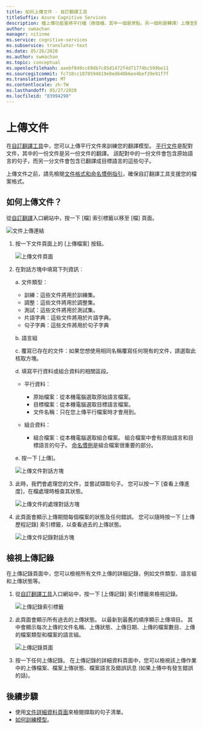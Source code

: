 ```yaml
---
title: 如何上傳文件 - 自訂翻譯工具
titleSuffix: Azure Cognitive Services
description: 檔上傳功能會將平行檔（兩個檔，其中一個是原點，另一個則是轉譯）上傳至服務。
author: swmachan
manager: nitinme
ms.service: cognitive-services
ms.subservice: translator-text
ms.date: 05/26/2020
ms.author: swmachan
ms.topic: conceptual
ms.openlocfilehash: aaebf849cc69db7c85d1472f4d71774bc599be11
ms.sourcegitcommit: fc718cc1078594819e8ed640b6ee4bef39e91f7f
ms.translationtype: MT
ms.contentlocale: zh-TW
ms.lasthandoff: 05/27/2020
ms.locfileid: "83994298"
---
```

# <a name="upload-a-document"></a>上傳文件

在[自訂翻譯工具](https://portal.customtranslator.azure.ai)中，您可以上傳平行文件來訓練您的翻譯模型。 [平行文件](what-are-parallel-documents.md)是配對文件，其中的一份文件是另一份文件的翻譯。 該配對中的一份文件會包含原始語言的句子，而另一分文件會包含已翻譯成目標語言的這些句子。

上傳文件之前，請先檢閱[文件格式和命名慣例指引](document-formats-naming-convention.md)，確保自訂翻譯工具支援您的檔案格式。

## <a name="how-to-upload-document"></a>如何上傳文件？

從[自訂翻譯](https://portal.customtranslator.azure.ai)入口網站中，按一下 [檔] 索引標籤以移至 [檔] 頁面。

![文件上傳連結](media/how-to/how-to-upload-1.png)


1.  按一下文件頁面上的 [上傳檔案] 按鈕。

    ![上傳文件頁面](media/how-to/how-to-upload-2.png)

2.  在對話方塊中填寫下列資訊︰

    a.  文件類型：

    -  訓練：這些文件將用於訓練集。
    -  調整：這些文件將用於調整集。
    -  測試：這些文件將用於測試集。
    -  片語字典：這些文件將用於片語字典。
    -  句子字典：這些文件將用於句子字典

    b.  語言組

    c.  覆寫已存在的文件：如果您想使用相同名稱覆寫任何現有的文件，請選取此核取方塊。

    d.  填寫平行資料或組合資料的相關區段。

    -  平行資料：
        -  原始檔案：從本機電腦選取原始語言檔案。
        -  目標檔案：從本機電腦選取目標語言檔案。
        -  文件名稱：只在您上傳平行檔案時才會用到。

    - 組合資料：
        -  組合檔案：從本機電腦選取組合檔案。 組合檔案中會有原始語言和目標語言的句子。 [命名慣例](document-formats-naming-convention.md)是組合檔案很重要的部分。

    e.  按一下 [上傳]。

    ![上傳文件對話方塊](media/how-to/how-to-upload-dialog.png)

3.  此時，我們會處理您的文件，並嘗試擷取句子。 您可以按一下 [查看上傳進度]，在檔處理時檢查其狀態。

    ![上傳文件的處理對話方塊](media/how-to/how-to-upload-processing-dialog.png)

4.  此頁面會顯示上傳期間每個檔案的狀態及任何錯誤。 您可以隨時按一下 [上傳歷程記錄] 索引標籤，以查看過去的上傳狀態。

    ![上傳文件記錄對話方塊](media/how-to/how-to-upload-document-history.png)


## <a name="view-upload-history"></a>檢視上傳記錄

在上傳記錄頁面中，您可以檢視所有文件上傳的詳細記錄，例如文件類型、語言組和上傳狀態等。

1. 從[自訂翻譯工具](https://portal.customtranslator.azure.ai)入口網站中，按一下 [上傳記錄] 索引標籤來檢視記錄。

    ![上傳記錄索引標籤](media/how-to/how-to-upload-history-1.png)

2. 此頁面會顯示所有過去的上傳狀態。 以最新到最舊的順序顯示上傳項目。 其中會顯示每次上傳的文件名稱、上傳狀態、上傳日期、上傳的檔案數目、上傳的檔案類型和檔案的語言組。

    ![上傳記錄頁面](media/how-to/how-to-document-history-2.png)

3. 按一下任何上傳記錄。 在上傳記錄的詳細資料頁面中，您可以檢視該上傳作業中的上傳檔案、檔案上傳狀態、檔案語言及錯誤訊息 (如果上傳中有發生錯誤的話)。

## <a name="next-steps"></a>後續步驟

- 使用[文件詳細資料頁面](how-to-view-document-details.md)來檢閱擷取的句子清單。
- [如何訓練模型](how-to-train-model.md)。
